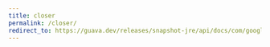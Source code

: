 ```yaml
---
title: closer
permalink: /closer/
redirect_to: https://guava.dev/releases/snapshot-jre/api/docs/com/google/common/io/Closer.html
---
```

